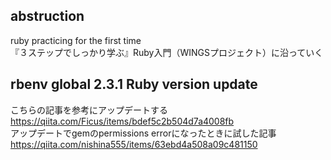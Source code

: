 ## abstruction
ruby practicing for the first time  
『３ステップでしっかり学ぶ』Ruby入門（WINGSプロジェクト）に沿っていく

## rbenv global 2.3.1 Ruby version update
こちらの記事を参考にアップデートする  
https://qiita.com/Ficus/items/bdef5c2b504d7a4008fb  
アップデートでgemのpermissions errorになったときに試した記事  
https://qiita.com/nishina555/items/63ebd4a508a09c481150  